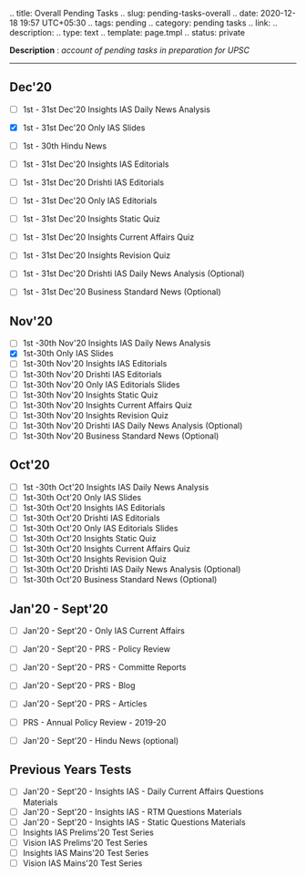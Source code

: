 
.. title: Overall Pending Tasks
.. slug: pending-tasks-overall
.. date: 2020-12-18 19:57 UTC+05:30
.. tags: pending
.. category: pending tasks
.. link: 
.. description: 
.. type: text
.. template: page.tmpl
.. status: private

**Description** : *account of pending tasks in preparation for UPSC*

***
<!-- TEASER_END -->

## Dec'20
- [ ] 1st - 31st Dec'20 Insights IAS Daily News Analysis
- [x] 1st - 31st Dec'20 Only IAS Slides
- [ ] 1st - 30th Hindu News
- [ ] 1st - 31st Dec'20 Insights IAS Editorials
- [ ] 1st - 31st Dec'20 Drishti IAS Editorials
- [ ] 1st - 31st Dec'20 Only IAS Editorials
- [ ] 1st - 31st Dec'20 Insights Static Quiz
- [ ] 1st - 31st Dec'20 Insights Current Affairs Quiz
- [ ] 1st - 31st Dec'20 Insights Revision Quiz
- [ ] 1st - 31st Dec'20 Drishti IAS Daily News Analysis (Optional)
- [ ] 1st - 31st Dec'20 Business Standard News (Optional)


## Nov'20
- [ ] 1st -30th Nov'20 Insights IAS Daily News Analysis 
- [x] 1st-30th Only IAS Slides
- [ ] 1st-30th Nov'20 Insights IAS Editorials
- [ ] 1st-30th Nov'20 Drishti IAS Editorials
- [ ] 1st-30th Nov'20 Only IAS Editorials Slides
- [ ] 1st-30th Nov'20 Insights Static Quiz
- [ ] 1st-30th Nov'20 Insights Current Affairs Quiz
- [ ] 1st-30th Nov'20 Insights Revision Quiz
- [ ] 1st-30th Nov'20 Drishti IAS Daily News Analysis (Optional)
- [ ] 1st-30th Nov'20 Business Standard News (Optional)

## Oct'20
- [ ] 1st -30th Oct'20 Insights IAS Daily News Analysis 
- [ ] 1st-30th Oct'20 Only IAS Slides
- [ ] 1st-30th Oct'20 Insights IAS Editorials
- [ ] 1st-30th Oct'20 Drishti IAS Editorials
- [ ] 1st-30th Oct'20 Only IAS Editorials Slides
- [ ] 1st-30th Oct'20 Insights Static Quiz
- [ ] 1st-30th Oct'20 Insights Current Affairs Quiz
- [ ] 1st-30th Oct'20 Insights Revision Quiz
- [ ] 1st-30th Oct'20 Drishti IAS Daily News Analysis (Optional)
- [ ] 1st-30th Oct'20 Business Standard News (Optional)

## Jan'20 - Sept'20
- [ ] Jan'20 - Sept'20 - Only IAS Current Affairs 
- [ ] Jan'20 - Sept'20 - PRS - Policy Review
- [ ] Jan'20 - Sept'20 - PRS - Committe Reports
- [ ] Jan'20 - Sept'20 - PRS - Blog
- [ ] Jan'20 - Sept'20 - PRS - Articles
- [ ] PRS - Annual Policy Review - 2019-20
- [ ] Jan'20 - Sept'20 - Hindu News (optional)


## Previous Years Tests
- [ ] Jan'20 - Sept'20 - Insights IAS - Daily Current Affairs Questions Materials 
- [ ] Jan'20 - Sept'20 - Insights IAS - RTM Questions Materials
- [ ] Jan'20 - Sept'20 - Insights IAS - Static Questions Materials
- [ ] Insights IAS Prelims'20 Test Series 
- [ ] Vision IAS Prelims'20 Test Series 
- [ ] Insights IAS Mains'20 Test Series
- [ ] Vision IAS Mains'20 Test Series